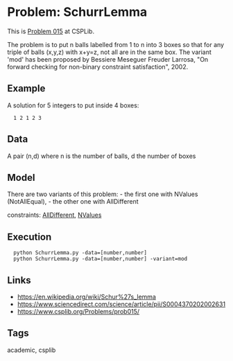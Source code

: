 # Problem: SchurrLemma

This is [Problem 015](https://www.csplib.org/Problems/prob015/) at CSPLib.

The problem is to put n balls labelled from 1 to n into 3 boxes so that for any triple of balls (x,y,z) with x+y=z,
not all are in the same box.
The variant 'mod' has been proposed by Bessiere Meseguer Freuder Larrosa, "On forward checking for non-binary constraint satisfaction", 2002.

## Example
  A solution for 5 integers to put inside 4 boxes:
  ```
    1 2 1 2 3
  ```

## Data
  A pair (n,d) where n is the number of balls, d the number of boxes

## Model
  There are two variants of this problem:
    - the first one with NValues (NotAllEqual),
    - the other one with AllDifferent

  constraints: [AllDifferent](https://pycsp.org/documentation/constraints/AllDifferent), [NValues](https://pycsp.org/documentation/constraints/NValues)

## Execution
```
  python SchurrLemma.py -data=[number,number]
  python SchurrLemma.py -data=[number,number] -variant=mod
```

## Links
  - https://en.wikipedia.org/wiki/Schur%27s_lemma
  - https://www.sciencedirect.com/science/article/pii/S0004370202002631
  - https://www.csplib.org/Problems/prob015/

## Tags
  academic, csplib
